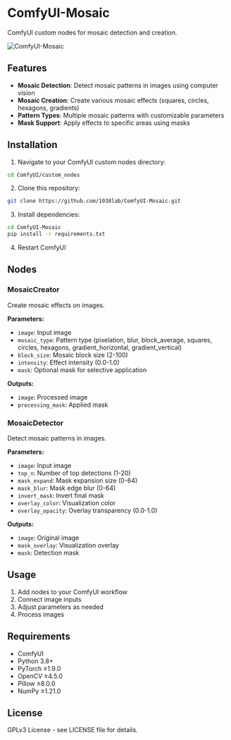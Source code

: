 # ComfyUI-Mosaic

ComfyUI custom nodes for mosaic detection and creation.

![ComfyUI-Mosaic](https://github.com/user-attachments/assets/6067a240-0961-4905-b5f3-23824a389e1d)

## Features

- **Mosaic Detection**: Detect mosaic patterns in images using computer vision
- **Mosaic Creation**: Create various mosaic effects (squares, circles, hexagons, gradients)
- **Pattern Types**: Multiple mosaic patterns with customizable parameters
- **Mask Support**: Apply effects to specific areas using masks

## Installation

1. Navigate to your ComfyUI custom nodes directory:
```bash
cd ComfyUI/custom_nodes
```

2. Clone this repository:
```bash
git clone https://github.com/1038lab/ComfyUI-Mosaic.git
```

3. Install dependencies:
```bash
cd ComfyUI-Mosaic
pip install -r requirements.txt
```

4. Restart ComfyUI

## Nodes

### MosaicCreator

Create mosaic effects on images.

**Parameters:**
- `image`: Input image
- `mosaic_type`: Pattern type (pixelation, blur, block_average, squares, circles, hexagons, gradient_horizontal, gradient_vertical)
- `block_size`: Mosaic block size (2-100)
- `intensity`: Effect intensity (0.0-1.0)
- `mask`: Optional mask for selective application

**Outputs:**
- `image`: Processed image
- `processing_mask`: Applied mask

### MosaicDetector

Detect mosaic patterns in images.

**Parameters:**
- `image`: Input image
- `top_n`: Number of top detections (1-20)
- `mask_expand`: Mask expansion size (0-64)
- `mask_blur`: Mask edge blur (0-64)
- `invert_mask`: Invert final mask
- `overlay_color`: Visualization color
- `overlay_opacity`: Overlay transparency (0.0-1.0)

**Outputs:**
- `image`: Original image
- `mask_overlay`: Visualization overlay
- `mask`: Detection mask

## Usage

1. Add nodes to your ComfyUI workflow
2. Connect image inputs
3. Adjust parameters as needed
4. Process images

## Requirements

- ComfyUI
- Python 3.8+
- PyTorch ≥1.9.0
- OpenCV ≥4.5.0
- Pillow ≥8.0.0
- NumPy ≥1.21.0

## License

GPLv3 License - see LICENSE file for details.
